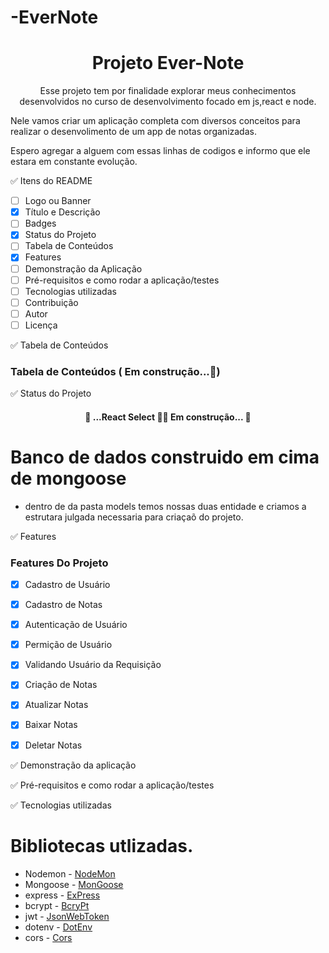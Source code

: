 # -EverNote
<h1 align="center">Projeto Ever-Note</h1>

<p align='center'>Esse projeto tem por finalidade explorar meus conhecimentos desenvolvidos no curso de desenvolvimento focado em js,react e node.

Nele vamos criar um aplicação completa com diversos conceitos para realizar o desenvolimento de um app de notas organizadas.

Espero agregar a alguem com essas linhas de codigos e informo que ele estara em constante evolução.
</p>

✅ Itens do README

- [ ] Logo ou Banner
- [x] Título e Descrição
- [ ] Badges
- [x] Status do Projeto
- [ ] Tabela de Conteúdos
- [x] Features
- [ ] Demonstração da Aplicação
- [ ] Pré-requisitos e como rodar a aplicação/testes
- [ ] Tecnologias utilizadas
- [ ] Contribuição
- [ ] Autor
- [ ] Licença

✅ Tabela de Conteúdos

### Tabela de Conteúdos ( Em construção...🚧)

✅ Status do Projeto
<h4 align="center"> 
	🚧  ...React Select 🚀🌚 Em construção...  🚧
</h4>



# Banco de dados construido em cima de mongoose
- dentro de da pasta models temos nossas duas entidade e criamos a estrutara julgada necessaria para criaçaõ do projeto.

✅ Features
### Features Do Projeto

- [x] Cadastro de Usuário
- [x] Cadastro de Notas
- [x] Autenticação de Usuário
- [x] Permição de Usuário
- [x] Validando Usuário da Requisição
- [x] Criação de Notas
- [x] Atualizar Notas
- [x] Baixar Notas
- [x] Deletar Notas


✅ Demonstração da aplicação


✅ Pré-requisitos e como rodar a aplicação/testes

✅ Tecnologias utilizadas

# Bibliotecas utlizadas.
*   Nodemon - <a href="https://www.npmjs.com/package/nodemon">NodeMon</a>
*   Mongoose - <a href="https://mongoosejs.com/docs/api.html">MonGoose</a>
*   express - <a href="https://mongoosejs.com/docs/api.html">ExPress</a>
*   bcrypt - <a href="https://openbase.com/js/bcrypt/documentation">BcryPt</a>
*   jwt - <a href="#">JsonWebToken</a>
*   dotenv - <a href="#">DotEnv</a>
*	cors - <a href="#">Cors</a>